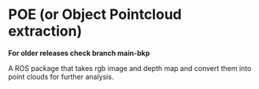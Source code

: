 # POE (or Object Pointcloud extraction)

**For older releases check branch main-bkp**

A ROS package that takes rgb image and depth map and convert them into point clouds for further analysis.


